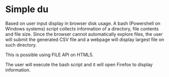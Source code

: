 # Simple du

Based on user input display in browser disk usage. A bash (Powershell on Windows systems) 
script collects information of a directory, file contents and file size. Since the browser 
cannot automatically explore files, the user will submit the generated CSV file and a webpage
will display largest file on such directory.

This is possible using FILE API on HTML5.

The user will execute the bash script and it will open Firefox to display information.
